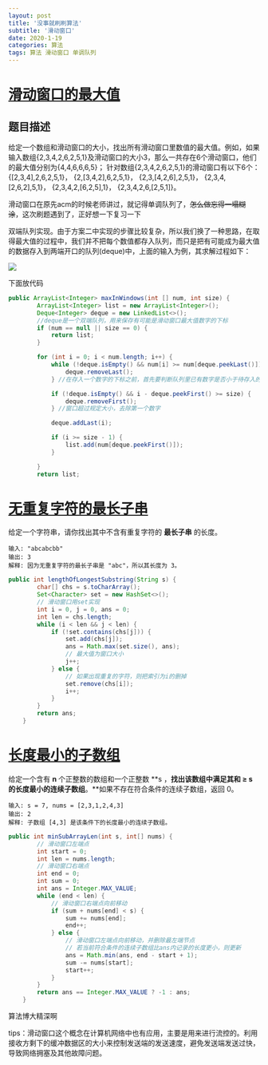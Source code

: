 ```yaml
---
layout: post
title: '没事就刷刷算法'
subtitle: '滑动窗口'
date: 2020-1-19
categories: 算法
tags: 算法 滑动窗口 单调队列
---
```


# [ 滑动窗口的最大值](https://www.nowcoder.com/practice/1624bc35a45c42c0bc17d17fa0cba788?tpId=13&tqId=11217&tPage=4&rp=4&ru=/ta/coding-interviews&qru=/ta/coding-interviews/question-ranking)



## 题目描述

给定一个数组和滑动窗口的大小，找出所有滑动窗口里数值的最大值。例如，如果输入数组{2,3,4,2,6,2,5,1}及滑动窗口的大小3，那么一共存在6个滑动窗口，他们的最大值分别为{4,4,6,6,6,5}； 针对数组{2,3,4,2,6,2,5,1}的滑动窗口有以下6个： {[2,3,4],2,6,2,5,1}， {2,[3,4,2],6,2,5,1}， {2,3,[4,2,6],2,5,1}， {2,3,4,[2,6,2],5,1}， {2,3,4,2,[6,2,5],1}， {2,3,4,2,6,[2,5,1]}。

滑动窗口在原先acm的时候老师讲过，就记得单调队列了，~~怎么做忘得一塌糊涂~~，这次刷题遇到了，正好想一下复习一下

双端队列实现。由于方案二中实现的步骤比较复杂，所以我们换了一种思路，在取得最大值的过程中，我们并不把每个数值都存入队列，而只是把有可能成为最大值的数据存入到两端开口的队列(deque)中，上面的输入为例，其求解过程如下：

![](https://img-blog.csdn.net/20160630102415296?watermark/2/text/aHR0cDovL2Jsb2cuY3Nkbi5uZXQv/font/5a6L5L2T/fontsize/400/fill/I0JBQkFCMA==/dissolve/70/gravity/Center)

下面放代码

```java
public ArrayList<Integer> maxInWindows(int [] num, int size) {
        ArrayList<Integer> list = new ArrayList<Integer>();
        Deque<Integer> deque = new LinkedList<>();
        //deque是一个双端队列，用来保存有可能是滑动窗口最大值数字的下标
        if (num == null || size == 0) {
            return list;
        }

        for (int i = 0; i < num.length; i++) {
            while (!deque.isEmpty() && num[i] >= num[deque.peekLast()]) {
                deque.removeLast();
            } //在存入一个数字的下标之前，首先要判断队列里已有数字是否小于待存入的数字，如果小于则以此从队列的尾部删除

            if (!deque.isEmpty() && i - deque.peekFirst() >= size) {
                deque.removeFirst();
            } //窗口超过规定大小，去除第一个数字

            deque.addLast(i);

            if (i >= size - 1) {
                list.add(num[deque.peekFirst()]);
            }

        }
        return list;
```

# [无重复字符的最长子串](https://leetcode-cn.com/problems/longest-substring-without-repeating-characters/)



给定一个字符串，请你找出其中不含有重复字符的 **最长子串** 的长度。

```
输入: "abcabcbb"
输出: 3 
解释: 因为无重复字符的最长子串是 "abc"，所以其长度为 3。
```



```java
public int lengthOfLongestSubstring(String s) {
        char[] chs = s.toCharArray();
        Set<Character> set = new HashSet<>();
        // 滑动窗口用set实现
        int i = 0, j = 0, ans = 0;
        int len = chs.length;
        while (i < len && j < len) {
            if (!set.contains(chs[j])) {
                set.add(chs[j]);
                ans = Math.max(set.size(), ans);
                // 最大值为窗口大小
                j++;
            } else {
                // 如果出现重复的字符，则把索引为i的删掉
                set.remove(chs[i]);
                i++;
            }
        }
        return ans;
    }
```

# [长度最小的子数组](https://leetcode-cn.com/problems/minimum-size-subarray-sum/)

给定一个含有 **n** 个正整数的数组和一个正整数 **s ，**找出该数组中满足其和 **≥ s** 的长度最小的连续子数组**。**如果不存在符合条件的连续子数组，返回 0。

```
输入: s = 7, nums = [2,3,1,2,4,3]
输出: 2
解释: 子数组 [4,3] 是该条件下的长度最小的连续子数组。
```



```java
public int minSubArrayLen(int s, int[] nums) {
        // 滑动窗口左端点
        int start = 0;
        int len = nums.length;
        // 滑动窗口右端点
        int end = 0;
        int sum = 0;
        int ans = Integer.MAX_VALUE;
        while (end < len) {
            // 滑动窗口右端点向前移动
            if (sum + nums[end] < s) {
                sum += nums[end];
                end++;
            } else {
                // 滑动窗口左端点向前移动，并删除最左端节点
                // 若当前符合条件的连续子数组比ans内记录的长度更小，则更新
                ans = Math.min(ans, end - start + 1);
                sum -= nums[start];
                start++;
            }
        }
        return ans == Integer.MAX_VALUE ? -1 : ans;
    }
```



算法博大精深啊

tips：滑动窗口这个概念在计算机网络中也有应用，主要是用来进行流控的。利用接收方剩下的缓冲数据区的大小来控制发送端的发送速度，避免发送端发送过快，导致网络拥塞及其他故障问题。
